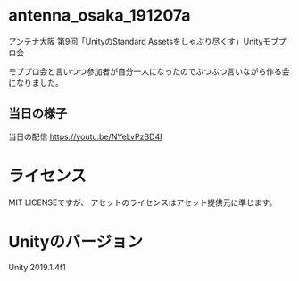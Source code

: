 # antenna_osaka_191207a
アンテナ大阪 第9回「UnityのStandard Assetsをしゃぶり尽くす」Unityモブプロ会

モブプロ会と言いつつ参加者が自分一人になったのでぶつぶつ言いながら作る会になりました。

## 当日の様子
当日の配信
https://youtu.be/NYeLvPzBD4I


# ライセンス
MIT LICENSEですが、
アセットのライセンスはアセット提供元に準じます。

# Unityのバージョン
Unity 2019.1.4f1
